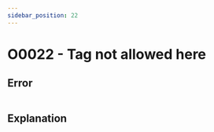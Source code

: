```yaml
---
sidebar_position: 22
---
```


# O0022 - Tag not allowed here

## Error

```erlang
```

## Explanation
